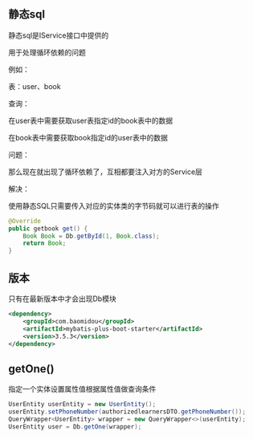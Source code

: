 ## 静态sql

静态sql是IService接口中提供的

用于处理循环依赖的问题

例如：

表：user、book

查询：

在user表中需要获取user表指定id的book表中的数据

在book表中需要获取book指定id的user表中的数据

问题：

那么现在就出现了循环依赖了，互相都要注入对方的Service层

解决：

使用静态SQL只需要传入对应的实体类的字节码就可以进行表的操作

``` java
@Override
public getbook get() {
    Book Book = Db.getById(1, Book.class);
    return Book;
}
```

## 版本

只有在最新版本中才会出现Db模块

```xml
<dependency>
    <groupId>com.baomidou</groupId>
    <artifactId>mybatis-plus-boot-starter</artifactId>
    <version>3.5.3</version>
</dependency>
```

## getOne()

指定一个实体设置属性值根据属性值做查询条件

```java
UserEntity userEntity = new UserEntity();
userEntity.setPhoneNumber(authorizedlearnersDTO.getPhoneNumber());
QueryWrapper<UserEntity> wrapper = new QueryWrapper<>(userEntity);
UserEntity user = Db.getOne(wrapper);
```
